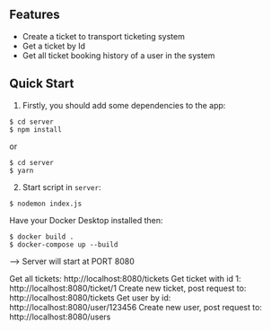 ## Features

- Create a ticket to transport ticketing system
- Get a ticket by Id
- Get all ticket booking history of a user in the system

## Quick Start

1. Firstly, you should add some dependencies to the app:

```shell
$ cd server
$ npm install
```

or

```shell
$ cd server
$ yarn
```

2. Start script in `server`:

```shell
$ nodemon index.js
```

Have your Docker Desktop installed then:

```shell
$ docker build .
$ docker-compose up --build
```

--> Server will start at PORT 8080

Get all tickets: http://localhost:8080/tickets
Get ticket with id 1: http://localhost:8080/ticket/1
Create new ticket, post request to: http://localhost:8080/tickets
Get user by id: http://localhost:8080/user/123456
Create new user, post request to: http://localhost:8080/users
